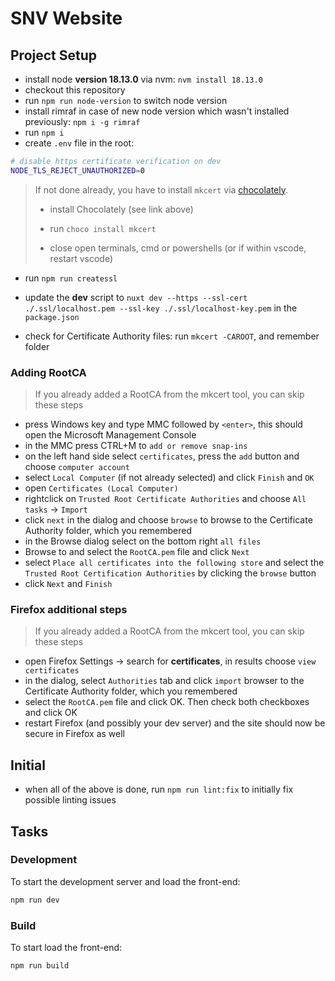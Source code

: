 # SNV Website

## Project Setup

- install node **version 18.13.0** via nvm: `nvm install 18.13.0`
- checkout this repository
- run `npm run node-version` to switch node version
- install rimraf in case of new node version which wasn't installed previously: `npm i -g rimraf`
- run `npm i`
- create `.env` file in the root:

```bash
# disable https certificate verification on dev
NODE_TLS_REJECT_UNAUTHORIZED=0
```

> If not done already, you have to install `mkcert` via [chocolately](https://chocolatey.org/install).
>
> - install Chocolately (see link above)
>
> - run `choco install mkcert`
> - close open terminals, cmd or powershells (or if within vscode, restart vscode)

- run `npm run createssl`
- update the **dev** script to `nuxt dev --https --ssl-cert ./.ssl/localhost.pem --ssl-key ./.ssl/localhost-key.pem` in the `package.json`

- check for Certificate Authority files: run `mkcert -CAROOT`, and remember folder

### Adding RootCA

> If you already added a RootCA from the mkcert tool, you can skip these steps

- press Windows key and type MMC followed by `<enter>`, this should open the Microsoft Management Console
- in the MMC press CTRL+M to `add or remove snap-ins`
- on the left hand side select `certificates`, press the `add` button and choose `computer account`
- select `Local Computer` (if not already selected) and click `Finish` and `OK`
- open `Certificates (Local Computer)`
- rightclick on `Trusted Root Certificate Authorities` and choose `All tasks` → `Import`
- click `next` in the dialog and choose `browse` to browse to the Certificate Authority folder, which you remembered
- in the Browse dialog select on the bottom right `all files`
- Browse to and select the `RootCA.pem` file and click `Next`
- select `Place all certificates into the following store` and select the `Trusted Root Certification Authorities` by clicking the `browse` button
- click `Next` and `Finish`

### Firefox additional steps

> If you already added a RootCA from the mkcert tool, you can skip these steps

- open Firefox Settings -> search for **certificates**, in results choose `view certificates`
- in the dialog, select `Authorities` tab and click `import` browser to the Certificate Authority folder, which you remembered
- select the `RootCA.pem` file and click OK. Then check both checkboxes and click OK
- restart Firefox (and possibly your dev server) and the site should now be secure in Firefox as well

## Initial

- when all of the above is done, run `npm run lint:fix` to initially fix possible linting issues

## Tasks

### Development

To start the development server and load the front-end:

```bash
npm run dev
```

### Build

To start load the front-end:

```bash
npm run build
```
